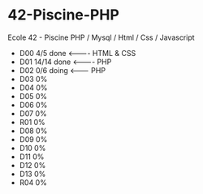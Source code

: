 # 42-Piscine-PHP
Ecole 42 - Piscine PHP / Mysql / Html / Css / Javascript

- D00 4/5 done <---- HTML & CSS
- D01 14/14 done <----  PHP
- D02 0/6 doing <--- PHP
- D03 0%
- D04 0%
- D05 0%
- D06 0%
- D07 0%
- R01 0%
- D08 0%
- D09 0%
- D10 0%
- D11 0%
- D12 0%
- D13 0%
- R04 0%
